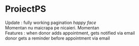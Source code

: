 # ProiectPS
Update : fully working pagination *happy face*  
Momentan nu maicrapa pe nicaieri. Momentan  
Features : when donor adds appointment, gets notified via email  
           donor gets a reminder before appointment via email  
           
